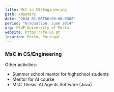```yaml
---
title: MsC in CS/Engineering
path: /masters
date: "2014-01-06T00:00:00.000Z"
period: "Graduation: June 2014"
org: FEUP University of Porto
website: https://fe.up.pt
location: Porto, Portugal
---
```

### MsC in CS/Engineering

Other activities: 

 * Summer school mentor for highschool students
 * Mentor for AI course
 * MsC Thesis: AI Agents Software (Java)
